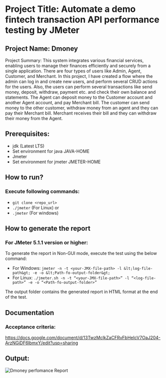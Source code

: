 # Project Title: Automate a demo fintech transaction API performance testing by JMeter
## Project Name: Dmoney

Project Summary: This system integrates various financial services, enabling users to manage their finances efficiently and securely from a single application. There are four types of users like Admin, Agent, Customer, and Merchant. 
In this project, I have created a flow where the admin can log in and create new users, and perform several CRUD actions for the users. Also, the users can perform several transactions like send money, deposit, withdraw, payment etc. and check their own balance and statements. 
The Agent can deposit money to the Customer account and another Agent account, and pay Merchant bill.
The customer can send money to the other customer, withdraw money from an agent and they can pay their Merchant bill. 
Merchant receives their bill and they can withdraw their money from the Agent.

## Prerequisites:

- jdk (Latest LTS)
- Set environment for java JAVA-HOME
- Jmeter
- Set environment for jmeter JMETER-HOME

## How to run?

### Execute following commands:

- `git clone <repo_url>`
- `./jmeter` (For Linux) or
- `.jmeter` (For windows)
  
## How to generate the report
  
### For JMeter 5.1.1 version or higher:
To generate the report in Non-GUI mode, execute the test using the below command:
- For Windows: `jmeter -n -t <your-JMX-file-path> -l &lt;log-file-path&gt; -e -o &lt;Path-fo-output-folder&gt;`
- For Linux: `./jmeter.sh -n -t “<your-JMX-file-path>” -l “<log-file-path>” -e -o “<Path-fo-output-folder>”`
  
The output folder contains the generated report in HTML format at the end of the test.

## Documentation

### Acceptance criteria:
https://docs.google.com/document/d/13TwzMclkZaCFRvFbHeIcV7OaJ204-ArzNGiDF6lbmxY/edit?usp=sharing

## Output:
![Dmoney perfomance Report](https://github.com/Monira07/demo-transaction-api-jmeter/assets/115618518/3e86d77c-6dc9-4182-a282-7128b50010d2)


